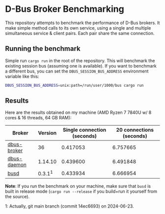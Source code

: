 # D-Bus Broker Benchmarking

This repository attempts to benchmark the performance of D-Bus brokers. It make simple method calls
to its own service, using a single and multiple simultaneous service & client pairs. Each pair share
the same connection.

## Running the benchmark

Simple run `cargo run` in the root of the repository. This will benchmark the existing session bus
(assuming one is available). If you want to benchmark a different bus, you can set the
`DBUS_SESSION_BUS_ADDRESS` environment variable like this:

```sh
DBUS_SESSION_BUS_ADDRESS=unix:path=/run/user/1000/bus cargo run
```

## Results

Here are the results obtained on my machine (AMD Ryzen 7 7840U w/ 8 cores & 16 threads, 64 GB RAM):

| Broker        |      Version      | Single connection (seconds) | 20 connections (seconds) |
|---------------|-------------------|-----------------------------|--------------------------|
| [dbus-broker] | 36                |        0.417053             |        6.757665          |
| [dbus-daemon] | 1.14.10           |        0.439600             |        6.491848          |
| [busd]        | 0.3.1<sup>1</sup> |        0.433934             |        6.666954          |

**Note**: If you run the benchmark on your machine, make sure that `busd` is built in release mode
(`cargo run --release` if you build+run it yourself from the source).

1: Actually, git main branch (commit 14ec6693) on 2024-06-23.

[dbus-broker]: https://github.com/bus1/dbus-broker
[dbus-daemon]: https://gitlab.freedesktop.org/dbus/dbus
[busd]: https://github.com/dbus2/busd
